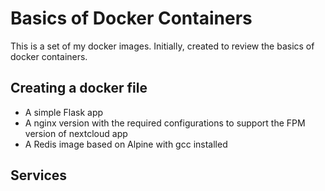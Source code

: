 # Basics of Docker Containers
This is a set of my docker images. Initially, created to review the basics of docker containers.
## Creating a docker file
- A simple Flask app
- A nginx version with the required configurations to support the FPM version of nextcloud app
- A Redis image based on Alpine with gcc installed
## Services
